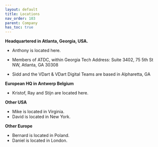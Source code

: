 ```yaml
---
layout: default
title: Locations
nav_order: 103
parent: Company
has_toc: true
---
```



**Headquartered in Atlanta, Georgia, USA.**

- Anthony is located here.

- Members of ATDC, within Georgia Tech
Address: Suite 3402, 75 5th St NW, Atlanta, GA 30308

- Sidd and the VDart & VDart Digital Teams are  based in Alpharetta, GA

**European HQ in Antwerp Belgium**

- Kristof, Ray and Stijn are located here.

**Other USA**

- Mike is located in Virginia.
- David is located in New York.

**Other Europe**

- Bernard is located in Poland.
- Daniel is located in London.

